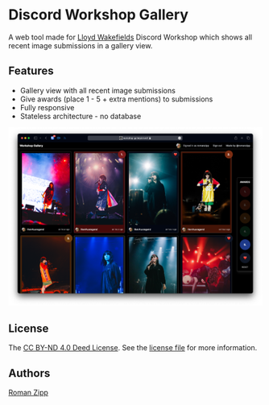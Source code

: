 # Discord Workshop Gallery

A web tool made for [Lloyd Wakefields](https://www.instagram.com/lloyddddddddddddddddd/) Discord Workshop which shows all recent image submissions in a gallery view.

## Features

- Gallery view with all recent image submissions
- Give awards (place 1 - 5 + extra mentions) to submissions
- Fully responsive
- Stateless architecture - no database

![](screenshot.png)

## License

The [CC BY-ND 4.0 Deed License](https://creativecommons.org/licenses/by-nd/4.0/deed.en). See the [license file](LICENSE.txt) for more information.

## Authors

[Roman Zipp](https://romanzipp.com)
